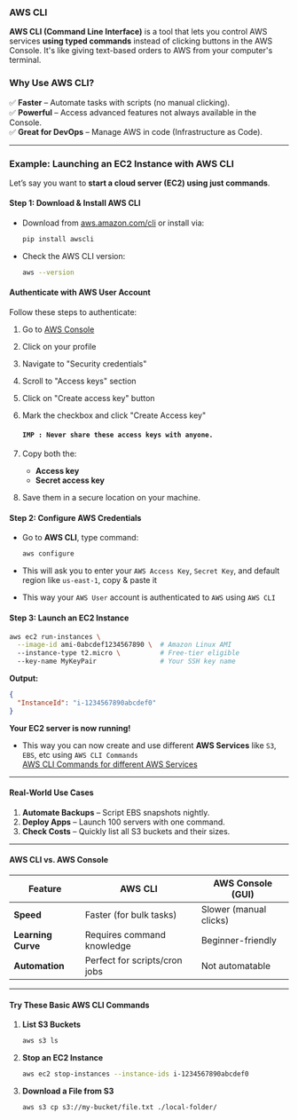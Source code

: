 ### **AWS CLI**  
**AWS CLI (Command Line Interface)** is a tool that lets you control AWS services **using typed commands** instead of clicking buttons in the AWS Console. It's like giving text-based orders to AWS from your computer's terminal.  

### **Why Use AWS CLI?**  
✅ **Faster** – Automate tasks with scripts (no manual clicking).  
✅ **Powerful** – Access advanced features not always available in the Console.  
✅ **Great for DevOps** – Manage AWS in code (Infrastructure as Code).  

---

### **Example: Launching an EC2 Instance with AWS CLI**  
Let’s say you want to **start a cloud server (EC2) using just commands**.  

#### **Step 1: Download & Install AWS CLI**  
- Download from [aws.amazon.com/cli](https://aws.amazon.com/cli/) or install via:  
  ```bash
  pip install awscli
  ```
  
- Check the AWS CLI version:
  ```bash
  aws --version
  ```

#### **Authenticate with AWS User Account**
Follow these steps to authenticate:

1. Go to [AWS Console](https://console.aws.amazon.com/)
2. Click on your profile
3. Navigate to "Security credentials"
4. Scroll to "Access keys" section
5. Click on "Create access key" button
6. Mark the checkbox and click "Create Access key"

   #### ` IMP : Never share these access keys with anyone. `

7. Copy both the:
   - **Access key**
   - **Secret access key**
8. Save them in a secure location on your machine.


#### **Step 2: Configure AWS Credentials**  
- Go to **AWS CLI**, type command:
  
  ```bash
  aws configure
  ```
- This will ask you to enter your `AWS Access Key`, `Secret Key`, and default region like `us-east-1`, copy & paste it  
- This way your `AWS User` account is authenticated to `AWS` using `AWS CLI`

#### **Step 3: Launch an EC2 Instance**  
  ```bash
  aws ec2 run-instances \
    --image-id ami-0abcdef1234567890 \  # Amazon Linux AMI
    --instance-type t2.micro \          # Free-tier eligible
    --key-name MyKeyPair                # Your SSH key name
  ```

**Output:**  
  ```json
  {
    "InstanceId": "i-1234567890abcdef0"
  }
  ```

  **Your EC2 server is now running!**   

- This way you can now create and use different **AWS Services** like `S3`, `EBS`, etc using `AWS CLI Commands`  
  [AWS CLI Commands for different AWS Services](https://docs.aws.amazon.com/cli/latest/)

---

#### **Real-World Use Cases**  
1. **Automate Backups** – Script EBS snapshots nightly.  
2. **Deploy Apps** – Launch 100 servers with one command.  
3. **Check Costs** – Quickly list all S3 buckets and their sizes.  

---

#### **AWS CLI vs. AWS Console**  
| Feature          | **AWS CLI**                     | **AWS Console (GUI)**          |  
|------------------|---------------------------------|--------------------------------|  
| **Speed**        | Faster (for bulk tasks)         | Slower (manual clicks)         |  
| **Learning Curve** | Requires command knowledge    | Beginner-friendly              |  
| **Automation**   | Perfect for scripts/cron jobs   | Not automatable                |  

---

#### **Try These Basic AWS CLI Commands**  
1. **List S3 Buckets**  
   ```bash
   aws s3 ls
   ```
2. **Stop an EC2 Instance**  
   ```bash
   aws ec2 stop-instances --instance-ids i-1234567890abcdef0
   ```
3. **Download a File from S3**  
   ```bash
   aws s3 cp s3://my-bucket/file.txt ./local-folder/
   ```




